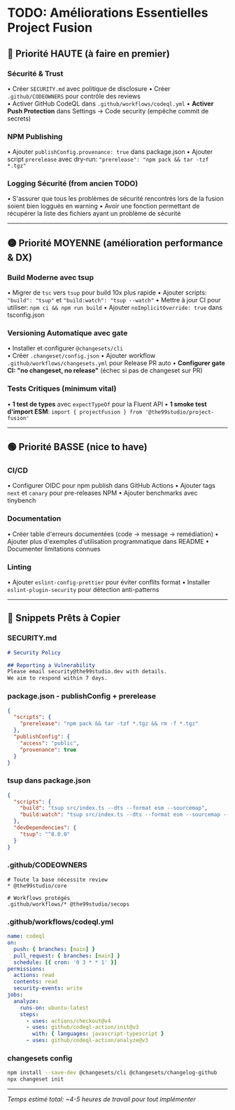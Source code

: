 # TODO: Améliorations Essentielles Project Fusion

## 🔴 Priorité HAUTE (à faire en premier)

### Sécurité & Trust
• Créer `SECURITY.md` avec politique de disclosure
• Créer `.github/CODEOWNERS` pour contrôle des reviews  
• Activer GitHub CodeQL dans `.github/workflows/codeql.yml`
• **Activer Push Protection** dans Settings → Code security (empêche commit de secrets)

### NPM Publishing
• Ajouter `publishConfig.provenance: true` dans package.json
• Ajouter script `prerelease` avec dry-run: `"prerelease": "npm pack && tar -tzf *.tgz"`

### Logging Sécurité (from ancien TODO)
• S'assurer que tous les problèmes de sécurité rencontrés lors de la fusion soient bien loggués en warning
• Avoir une fonction permettant de récupérer la liste des fichiers ayant un problème de sécurité

---

## 🟡 Priorité MOYENNE (amélioration performance & DX)

### Build Moderne avec tsup
• Migrer de `tsc` vers `tsup` pour build 10x plus rapide
• Ajouter scripts: `"build": "tsup"` et `"build:watch": "tsup --watch"`
• Mettre à jour CI pour utiliser: `npm ci && npm run build`
• Ajouter `noImplicitOverride: true` dans tsconfig.json

### Versioning Automatique avec gate
• Installer et configurer `@changesets/cli`  
• Créer `.changeset/config.json`
• Ajouter workflow `.github/workflows/changesets.yml` pour Release PR auto
• **Configurer gate CI: "no changeset, no release"** (échec si pas de changeset sur PR)

### Tests Critiques (minimum vital)
• **1 test de types** avec `expectTypeOf` pour la Fluent API
• **1 smoke test d'import ESM**: `import { projectFusion } from '@the99studio/project-fusion'`

---

## 🟢 Priorité BASSE (nice to have)

### CI/CD
• Configurer OIDC pour npm publish dans GitHub Actions
• Ajouter tags `next` et `canary` pour pre-releases NPM
• Ajouter benchmarks avec tinybench

### Documentation
• Créer table d'erreurs documentées (code → message → remédiation)
• Ajouter plus d'exemples d'utilisation programmatique dans README
• Documenter limitations connues

### Linting
• Ajouter `eslint-config-prettier` pour éviter conflits format
• Installer `eslint-plugin-security` pour détection anti-patterns

---

## 📝 Snippets Prêts à Copier

### SECURITY.md
```markdown
# Security Policy

## Reporting a Vulnerability
Please email security@the99studio.dev with details.
We aim to respond within 7 days.
```

### package.json - publishConfig + prerelease
```json
{
  "scripts": {
    "prerelease": "npm pack && tar -tzf *.tgz && rm -f *.tgz"
  },
  "publishConfig": { 
    "access": "public", 
    "provenance": true 
  }
}
```

### tsup dans package.json
```json
{
  "scripts": {
    "build": "tsup src/index.ts --dts --format esm --sourcemap",
    "build:watch": "tsup src/index.ts --dts --format esm --sourcemap --watch"
  },
  "devDependencies": { 
    "tsup": "^8.0.0" 
  }
}
```

### .github/CODEOWNERS
```
# Toute la base nécessite review
* @the99studio/core

# Workflows protégés  
.github/workflows/* @the99studio/secops
```

### .github/workflows/codeql.yml
```yaml
name: codeql
on:
  push: { branches: [main] }
  pull_request: { branches: [main] }
  schedule: [{ cron: '0 3 * * 1' }]
permissions:
  actions: read
  contents: read
  security-events: write
jobs:
  analyze:
    runs-on: ubuntu-latest
    steps:
      - uses: actions/checkout@v4
      - uses: github/codeql-action/init@v3
        with: { languages: javascript-typescript }
      - uses: github/codeql-action/analyze@v3
```

### changesets config
```bash
npm install --save-dev @changesets/cli @changesets/changelog-github
npx changeset init
```

---

*Temps estimé total: ~4-5 heures de travail pour tout implémenter*